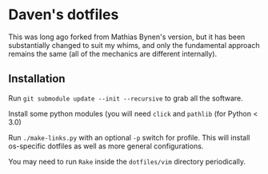 # Daven's dotfiles

This was long ago forked from Mathias Bynen's version,
but it has been substantially changed to suit my whims,
and only the fundamental
approach remains the same (all of the mechanics are different
internally).

## Installation

Run `git submodule update --init --recursive` to grab all the
software.

Install some python modules (you will need `click` and `pathlib` (for Python < 3.0)

Run `./make-links.py` with an optional `-p` switch for profile.
This will install os-specific dotfiles as well as more general
configurations.

You may need to run `Rake` inside the  `dotfiles/vim` directory
periodically.
